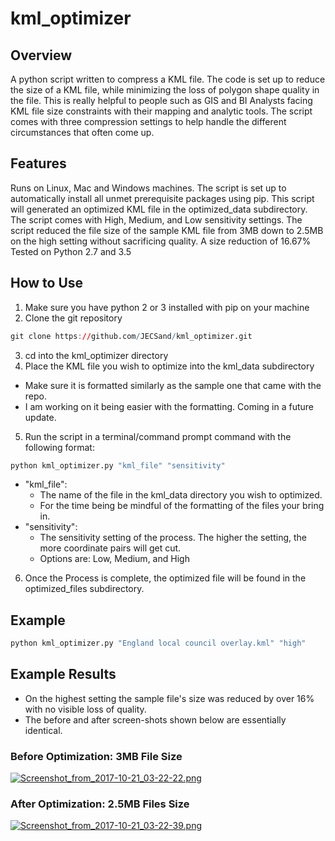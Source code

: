 # kml_optimizer

## Overview

A python script written to compress a KML file. The code is set up to reduce the size of a KML file, while minimizing the loss of polygon shape quality in the file. This is really helpful to people such as GIS and BI Analysts facing KML file size constraints with their mapping and analytic tools. The script comes with three compression settings to help handle the different circumstances that often come up.

## Features
Runs on Linux, Mac and Windows machines.
The script is set up to automatically install all unmet prerequisite packages using pip.
This script will generated an optimized KML file in the optimized_data subdirectory.
The script comes with High, Medium, and Low sensitivity settings.
The script reduced the file size of the sample KML file from 3MB down to 2.5MB on the high setting
without sacrificing quality. A size reduction of 16.67%
Tested on Python 2.7 and 3.5

## How to Use
1. Make sure you have python 2 or 3 installed with pip on your machine
2. Clone the git repository
```R
git clone https://github.com/JECSand/kml_optimizer.git
```
3. cd into the kml_optimizer directory
4. Place the KML file you wish to optimize into the kml_data subdirectory
* Make sure it is formatted similarly as the sample one that came with the repo.
* I am working on it being easier with the formatting. Coming in a future update.
5. Run the script in a terminal/command prompt command with the following format:
```R
python kml_optimizer.py "kml_file" "sensitivity"
```
* "kml_file":
    * The name of the file in the kml_data directory you wish to optimized.
    * For the time being be mindful of the formatting of the files your bring in.
* "sensitivity":
    * The sensitivity setting of the process. The higher the setting, the more coordinate pairs will get cut.
    * Options are: Low, Medium, and High
6. Once the Process is complete, the optimized file will be found in the optimized_files subdirectory.

## Example
```R
python kml_optimizer.py "England local council overlay.kml" "high"
```

## Example Results
* On the highest setting the sample file's size was reduced by over 16% with no visible loss of quality.
* The before and after screen-shots shown below are essentially identical.

### Before Optimization: 3MB File Size
[![Screenshot_from_2017-10-21_03-22-22.png](https://s1.postimg.org/8jhs6y5m5b/Screenshot_from_2017-10-21_03-22-22.png)](https://postimg.org/image/53fgeuvz2z/)

### After Optimization: 2.5MB Files Size
[![Screenshot_from_2017-10-21_03-22-39.png](https://s1.postimg.org/6ouq6ny1vj/Screenshot_from_2017-10-21_03-22-39.png)](https://postimg.org/image/601gmnaiuz/)
